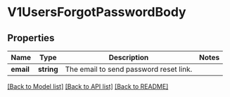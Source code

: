 # V1UsersForgotPasswordBody

## Properties
Name | Type | Description | Notes
------------ | ------------- | ------------- | -------------
**email** | **string** | The email to send password reset link. | 

[[Back to Model list]](../../README.md#documentation-for-models) [[Back to API list]](../../README.md#documentation-for-api-endpoints) [[Back to README]](../../README.md)

